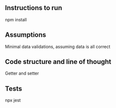 ## Instructions to run

npm install

## Assumptions

Minimal data validations, assuming data is all correct

## Code structure and line of thought

Getter and setter

## Tests

npx jest